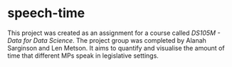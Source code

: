 # speech-time

This project was created as an assignment for a course called *DS105M - Data for Data Science*. The project group was completed by Alanah Sarginson and Len Metson. It aims to quantify and visualise the amount of time that different MPs speak in legislative settings.
